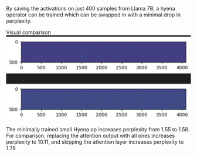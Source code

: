 By saving the activations on just 400 samples from Llama 7B, a hyena operator can be trained which can be swapped in with a minimal drop in perplexity.

Visual comparison
![comparison of the attention outputs from the original and hyena op](attention.png)


The minimally trained small Hyena op increases perplexity from 1.55 to 1.58. For comparison, replacing the attention output with all ones increases perplexity to 10.11, and skipping the attention layer increases perplexity to 1.78

